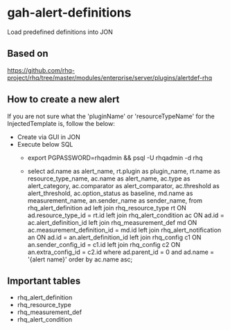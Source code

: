 # gah-alert-definitions
Load predefined definitions into JON

## Based on
https://github.com/rhq-project/rhq/tree/master/modules/enterprise/server/plugins/alertdef-rhq

## How to create a new alert
If you are not sure what the 'pluginName' or 'resourceTypeName' for the InjectedTemplate is, follow the below:
- Create via GUI in JON
- Execute below SQL
  - export PGPASSWORD=rhqadmin && psql -U rhqadmin -d rhq

  - select ad.name as alert_name,
    rt.plugin as plugin_name, rt.name as resource_type_name,
    ac.name as alert_name, ac.type as alert_category, ac.comparator as alert_comparator, ac.threshold as alert_threshold, ac.option_status as baseline,
    md.name as measurement_name,
    an.sender_name as sender_name,
    from rhq_alert_definition ad
    left join rhq_resource_type rt ON ad.resource_type_id = rt.id
    left join rhq_alert_condition ac ON ad.id = ac.alert_definition_id
    left join rhq_measurement_def md ON ac.measurement_definition_id = md.id
    left join rhq_alert_notification an ON ad.id = an.alert_definition_id
    left join rhq_config c1 ON an.sender_config_id = c1.id
    left join rhq_config c2 ON an.extra_config_id = c2.id
    where ad.parent_id = 0 and ad.name = '{alert name}'
    order by ac.name asc;

## Important tables
- rhq_alert_definition
- rhq_resource_type
- rhq_measurement_def
- rhq_alert_condition
